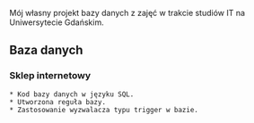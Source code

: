 Mój własny projekt bazy danych z zajęć w trakcie studiów IT na Uniwersytecie Gdańskim.

## Baza danych

### Sklep internetowy

```
* Kod bazy danych w języku SQL.
* Utworzona reguła bazy.
* Zastosowanie wyzwalacza typu trigger w bazie.
```
